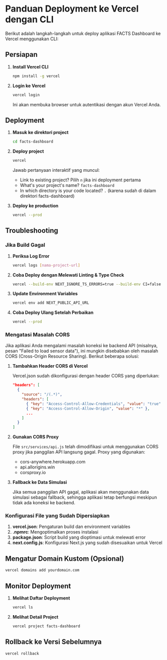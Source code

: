 # Panduan Deployment ke Vercel dengan CLI

Berikut adalah langkah-langkah untuk deploy aplikasi FACTS Dashboard ke Vercel menggunakan CLI:

## Persiapan

1. **Install Vercel CLI**
   ```bash
   npm install -g vercel
   ```

2. **Login ke Vercel**
   ```bash
   vercel login
   ```
   Ini akan membuka browser untuk autentikasi dengan akun Vercel Anda.

## Deployment

1. **Masuk ke direktori project**
   ```bash
   cd facts-dashboard
   ```

2. **Deploy project**
   ```bash
   vercel
   ```
   Jawab pertanyaan interaktif yang muncul:
   - Link to existing project? Pilih `n` jika ini deployment pertama
   - What's your project's name? `facts-dashboard`
   - In which directory is your code located? `.` (karena sudah di dalam direktori facts-dashboard)

3. **Deploy ke production**
   ```bash
   vercel --prod
   ```

## Troubleshooting

### Jika Build Gagal

1. **Periksa Log Error**
   ```bash
   vercel logs [nama-project-url]
   ```

2. **Coba Deploy dengan Melewati Linting & Type Check**
   ```bash
   vercel --build-env NEXT_IGNORE_TS_ERRORS=true --build-env CI=false
   ```

3. **Update Environment Variables**
   ```bash
   vercel env add NEXT_PUBLIC_API_URL
   ```

4. **Coba Deploy Ulang Setelah Perbaikan**
   ```bash
   vercel --prod
   ```

### Mengatasi Masalah CORS

Jika aplikasi Anda mengalami masalah koneksi ke backend API (misalnya, pesan "Failed to load sensor data"), ini mungkin disebabkan oleh masalah CORS (Cross-Origin Resource Sharing). Berikut beberapa solusi:

1. **Tambahkan Header CORS di Vercel**
   
   Vercel.json sudah dikonfigurasi dengan header CORS yang diperlukan:
   ```json
   "headers": [
     {
       "source": "/(.*)",
       "headers": [
         { "key": "Access-Control-Allow-Credentials", "value": "true" },
         { "key": "Access-Control-Allow-Origin", "value": "*" },
         ...
       ]
     }
   ]
   ```

2. **Gunakan CORS Proxy**
   
   File `src/services/api.js` telah dimodifikasi untuk menggunakan CORS proxy jika panggilan API langsung gagal. Proxy yang digunakan:
   - cors-anywhere.herokuapp.com
   - api.allorigins.win
   - corsproxy.io

3. **Fallback ke Data Simulasi**
   
   Jika semua panggilan API gagal, aplikasi akan menggunakan data simulasi sebagai fallback, sehingga aplikasi tetap berfungsi meskipun tidak ada koneksi ke backend.

### Konfigurasi File yang Sudah Dipersiapkan

1. **vercel.json**: Pengaturan build dan environment variables
2. **.npmrc**: Mengoptimalkan proses instalasi
3. **package.json**: Script build yang dioptimasi untuk melewati error
4. **next.config.js**: Konfigurasi Next.js yang sudah disesuaikan untuk Vercel

## Mengatur Domain Kustom (Opsional)

```bash
vercel domains add yourdomain.com
```

## Monitor Deployment

1. **Melihat Daftar Deployment**
   ```bash
   vercel ls
   ```

2. **Melihat Detail Project**
   ```bash
   vercel project facts-dashboard
   ```

## Rollback ke Versi Sebelumnya

```bash
vercel rollback
``` 